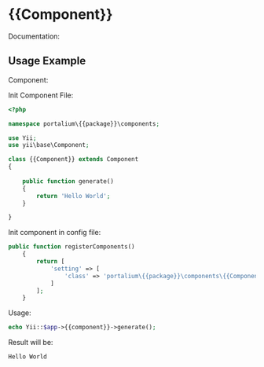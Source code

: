 # {{Component}}

Documentation:

## Usage Example

Component:

Init Component File:

```php
<?php

namespace portalium\{{package}}\components;

use Yii;
use yii\base\Component;

class {{Component}} extends Component
{
    
    public function generate()
    {
        return 'Hello World';
    }

}
```


Init component in config file:

```php
public function registerComponents()
    {
        return [
            'setting' => [
                'class' => 'portalium\{{package}}\components\{{Component}}',
            ]
        ];
    }
```

Usage:

```php
echo Yii::$app->{{component}}->generate();
```

Result will be:

```php
Hello World
```